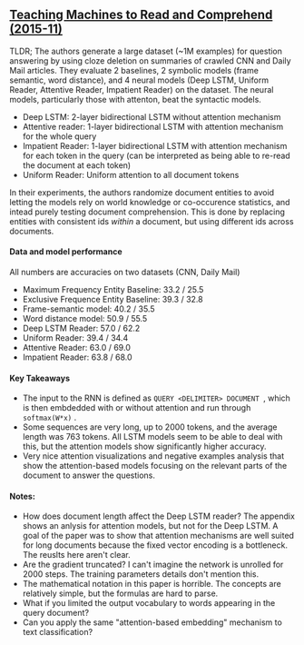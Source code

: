 ## [Teaching Machines to Read and Comprehend (2015-11)](http://arxiv.org/abs/1506.03340)

TLDR; The authors generate a large dataset (~1M examples) for question answering by using cloze deletion on summaries of crawled CNN and Daily Mail articles. They evaluate 2 baselines, 2 symbolic models (frame semantic, word distance), and 4 neural models (Deep LSTM, Uniform Reader, Attentive Reader, Impatient Reader) on the dataset. The neural models, particularly those with attenton, beat the syntactic models.

- Deep LSTM: 2-layer bidirectional LSTM without attention mechanism
- Attentive reader: 1-layer bidirectional LSTM with attention mechanism for the whole query
- Impatient Reader: 1-layer bidirectional LSTM with attention mechanism for each token in the query (can be interpreted as being able to re-read the document at each token)
- Uniform Reader: Uniform attention to all document tokens

In their experiments, the authors randomize document entities to avoid letting the models rely on world knowledge or co-occurence statistics, and intead purely testing document comprehension. This is done by replacing entities with consistent ids *within* a document, but using different ids across documents.

#### Data and model performance

All numbers are accuracies on two datasets (CNN, Daily Mail)

- Maximum Frequency Entity Baseline: 33.2 / 25.5
- Exclusive Frequence Entity Baseline: 39.3 / 32.8
- Frame-semantic model: 40.2 / 35.5
- Word distance model: 50.9 / 55.5
- Deep LSTM Reader: 57.0 / 62.2
- Uniform Reader: 39.4 / 34.4
- Attentive Reader: 63.0 / 69.0
- Impatient Reader: 63.8 / 68.0


#### Key Takeaways

- The input to the RNN is defined as `QUERY <DELIMITER> DOCUMENT `, which is then embdedded with or without attention and run through `softmax(W*x)` .
- Some sequences are very long, up to 2000 tokens, and the average length was 763 tokens. All LSTM models seem to be able to deal with this, but the attention models show significantly higher accuracy.
- Very nice attention visualizations and negative examples analysis that show the attention-based models focusing on the relevant parts of the document to answer the questions.


#### Notes:

- How does document length affect the Deep LSTM reader? The appendix shows an anlysis for attention models, but not for the Deep LSTM. A goal of the paper was to show that attention mechanisms are well suited for long documents because the fixed vector encoding is a bottleneck. The reuslts here aren't clear.
- Are the gradient truncated? I can't imagine the network is unrolled for 2000 steps. The training parameters details don't mention this.
- The mathematical notation in this paper is horrible. The concepts are relatively simple, but the formulas are hard to parse.
- What if you limited the output vocabulary to words appearing in the query document?
- Can you apply the same "attention-based embedding" mechanism to text classification?
